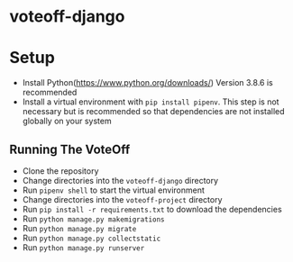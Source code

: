 # voteoff-django

# Setup
- Install Python(https://www.python.org/downloads/) Version 3.8.6 is recommended
- Install a virtual environment with `pip install pipenv`. This step is not necessary but is recommended so that dependencies are not installed globally on your system

## Running The VoteOff
- Clone the repository
- Change directories into the `voteoff-django` directory
- Run `pipenv shell` to start the virtual environment
- Change directories into the `voteoff-project` directory
- Run `pip install -r requirements.txt` to download the dependencies
- Run `python manage.py makemigrations`
- Run `python manage.py migrate`
- Run `python manage.py collectstatic`
- Run `python manage.py runserver`
